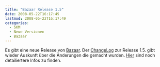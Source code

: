 ```yaml
---
title: "Bazaar Release 1.5"
date: 2008-05-22T16:17:49
lastmod: 2008-05-22T16:17:49
categories:
  - SKM
  - Neue Versionen
  - Bazaar
---
```

Es gibt eine neue Release von [Bazaar](http://www.bazaar-vcs.org "Bazaar"). 
Der [ChangeLog](https://launchpad.net/bzr/1.5/1.5 "ChangeLog") zur Release 1.5. gibt wieder Auskunft über die Änderungen die gemacht wurden. 
[Hier](http://doc.bazaar-vcs.org/bzr.dev/en/release-notes/NEWS.html#bzr-1-5-2008-05-16 "Hier") sind noch detailiertere Infos zu finden.
